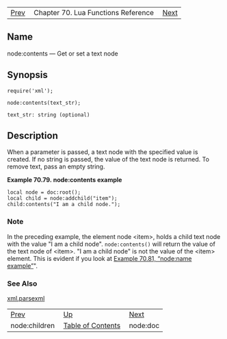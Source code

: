 |     |     |     |
| --- | --- | --- |
| [Prev](lua.ref.xml.node_children)  | Chapter 70. Lua Functions Reference |  [Next](lua.ref.xml.node_doc) |

<a name="lua.ref.xml.node_contents"></a>
## Name

node:contents — Get or set a text node

<a name="idp19434240"></a>
## Synopsis

`require('xml');`

`node:contents(text_str);`

`text_str: string (optional)`<a name="idp19437904"></a>
## Description

When a parameter is passed, a text node with the specified value is created. If no string is passed, the value of the text node is returned. To remove text, pass an empty string.

<a name="idp19439728"></a>

**Example 70.79. node:contents example**

```
local node = doc:root();
local child = node:addchild("item");
child:contents("I am a child node.");
```

### Note

In the preceding example, the element node &lt;item>, holds a child text node with the value "I am a child node". `node:contents()` will return the value of the text node of &lt;item>. "I am a child node" is not the value of the &lt;item> element. This is evident if you look at [Example 70.81, “node:name example”](lua.ref.xml.node_name#lua.ref.xml.node_name.example "Example 70.81. node:name example")".

<a name="idp19443616"></a>
### See Also

[xml.parsexml](lua.ref.xml.parsexml "xml.parsexml")

|     |     |     |
| --- | --- | --- |
| [Prev](lua.ref.xml.node_children)  | [Up](lua.function.details) |  [Next](lua.ref.xml.node_doc) |
| node:children  | [Table of Contents](index) |  node:doc |

